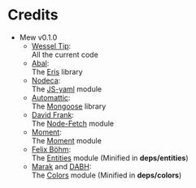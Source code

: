 Credits
=======
  - Mew v0.1.0
    * [Wessel Tip](https://github.com/PassTheWessel):<br/>
      All the current code</br>
    * [Abal](https://github.com/abalabahaha):<br/>
      The [Eris](https://github.com/abalabahaha/eris) library
    * [Nodeca](https://github.com/nodeca):<br/>
      The [JS-yaml](https://github.com/nodeca/js-yaml) module
    * [Automattic](https://github.com/Automattic/):<br/>
      The [Mongoose](https://github.com/Automattic/mongoose/) library
    * [David Frank](https://github.com/bitinn):<br/>
      The [Node-Fetch](https://github.com/bitinn/node-fetch) module
    * [Moment](https://github.com/moment):<br/>
      The [Moment](https://github.com/moment/moment) module
    * [Felix Böhm](https://github.com/fb55):<br/>
      The [Entities](https://github.com/fb55/entities) module (Minified in **deps/entities**)
    * [Marak](https://github.com/Marak) and [DABH](https://github.com/DABH):<br/>
      The [Colors](https://github.com/Marak/colors.js) module (Minified in **deps/colors**)
